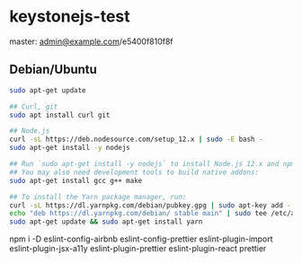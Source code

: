 # keystonejs-test

master: admin@example.com/e5400f810f8f

## Debian/Ubuntu

```bash
sudo apt-get update

## Curl, git
sudo apt install curl git

## Node.js
curl -sL https://deb.nodesource.com/setup_12.x | sudo -E bash -
sudo apt-get install -y nodejs

## Run `sudo apt-get install -y nodejs` to install Node.js 12.x and npm
## You may also need development tools to build native addons:
sudo apt-get install gcc g++ make

## To install the Yarn package manager, run:
curl -sL https://dl.yarnpkg.com/debian/pubkey.gpg | sudo apt-key add -
echo "deb https://dl.yarnpkg.com/debian/ stable main" | sudo tee /etc/apt/sources.list.d/yarn.list
sudo apt-get update && sudo apt-get install yarn
```


npm i -D eslint-config-airbnb eslint-config-prettier eslint-plugin-import eslint-plugin-jsx-a11y eslint-plugin-prettier eslint-plugin-react prettier 